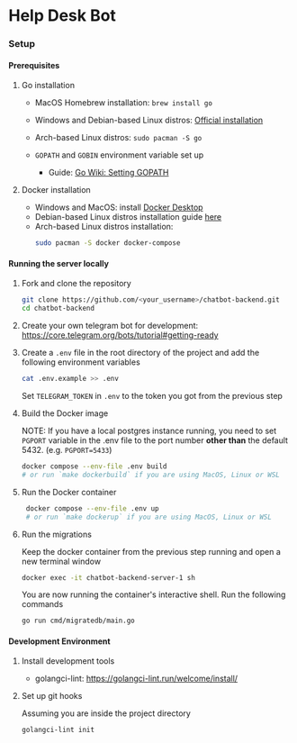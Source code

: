 # Help Desk Bot

### Setup

#### Prerequisites

1.  Go installation

    - MacOS Homebrew installation: `brew install go`
    - Windows and Debian-based Linux distros: [Official installation](https://go.dev/doc/install)
    - Arch-based Linux distros: `sudo pacman -S go`

    - `GOPATH` and `GOBIN` environment variable set up
      - Guide: [Go Wiki: Setting GOPATH](https://go.dev/wiki/SettingGOPATH)

2.  Docker installation

    - Windows and MacOS: install [Docker Desktop](https://docs.docker.com/desktop/)
    - Debian-based Linux distros installation guide [here](https://docs.docker.com/engine/install/debian/)
    - Arch-based Linux distros installation:
      ```bash
      sudo pacman -S docker docker-compose
      ```

#### Running the server locally

1. Fork and clone the repository

   ```bash
   git clone https://github.com/<your_username>/chatbot-backend.git
   cd chatbot-backend
   ```

2. Create your own telegram bot for development: https://core.telegram.org/bots/tutorial#getting-ready

3. Create a `.env` file in the root directory of the project and add the following environment variables

   ```bash
   cat .env.example >> .env
   ```

   Set `TELEGRAM_TOKEN` in `.env` to the token you got from the previous step

4. Build the Docker image

   NOTE: If you have a local postgres instance running, you need to set `PGPORT` variable in the .env file to the port number **other than** the default 5432. (e.g. `PGPORT=5433`)

   ```bash
   docker compose --env-file .env build
   # or run `make dockerbuild` if you are using MacOS, Linux or WSL
   ```

5. Run the Docker container

   ```bash
    docker compose --env-file .env up
    # or run `make dockerup` if you are using MacOS, Linux or WSL
   ```

6. Run the migrations

   Keep the docker container from the previous step running and open a new terminal window

   ```bash
   docker exec -it chatbot-backend-server-1 sh
   ```

   You are now running the container's interactive shell. Run the following commands

   ```bash
   go run cmd/migratedb/main.go
   ```

#### Development Environment

1. Install development tools

   - golangci-lint: https://golangci-lint.run/welcome/install/

2. Set up git hooks

   Assuming you are inside the project directory

   ```bash
   golangci-lint init
   ```
